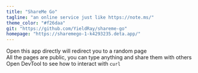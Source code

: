 ```yaml
---
title: "ShareMe Go"
tagline: "an online service just like https://note.ms/"
theme_color: "#f26daa"
git: "https://github.com/YieldRay/shareme-go"
homepage: "https://sharemego-1-k4293235.deta.app/"
---
```


Open this app directly will redirect you to a random page  
All the pages are public, you can type anything and share them with others  
Open DevTool to see how to interact with `curl`
